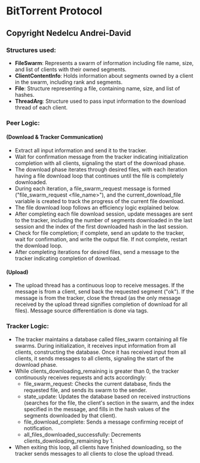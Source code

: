 # BitTorrent Protocol
## Copyright Nedelcu Andrei-David

### Structures used:
- **FileSwarm**: Represents a swarm of information including file name, size, and list of clients with their owned segments.
- **ClientContentInfo**: Holds information about segments owned by a client in the swarm, including rank and segments.
- **File**: Structure representing a file, containing name, size, and list of hashes.
- **ThreadArg**: Structure used to pass input information to the download thread of each client.

### Peer Logic:
#### (Download & Tracker Communication)
- Extract all input information and send it to the tracker.
- Wait for confirmation message from the tracker indicating initialization completion with all clients, signaling the start of the download phase.
- The download phase iterates through desired files, with each iteration having a file download loop that continues until the file is completely downloaded. 
- During each iteration, a file_swarm_request message is formed ("file_swarm_request <file_name>"), and the current_download_file variable is created to track the progress of the current file download.
- The file download loop follows an efficiency logic explained below.
- After completing each file download session, update messages are sent to the tracker, including the number of segments downloaded in the last session and the index of the first downloaded hash in the last session.
- Check for file completion; if complete, send an update to the tracker, wait for confirmation, and write the output file. If not complete, restart the download loop.
- After completing iterations for desired files, send a message to the tracker indicating completion of download.

#### (Upload)
- The upload thread has a continuous loop to receive messages. If the message is from a client, send back the requested segment ("ok"). If the message is from the tracker, close the thread (as the only message received by the upload thread signifies completion of download for all files). Message source differentiation is done via tags.

### Tracker Logic:
- The tracker maintains a database called files_swarm containing all file swarms. During initialization, it receives input information from all clients, constructing the database. Once it has received input from all clients, it sends messages to all clients, signaling the start of the download phase.
- While clients_downloading_remaining is greater than 0, the tracker continuously receives requests and acts accordingly:
  - file_swarm_request: Checks the current database, finds the requested file, and sends its swarm to the sender.
  - state_update: Updates the database based on received instructions (searches for the file, the client's section in the swarm, and the index specified in the message, and fills in the hash values of the segments downloaded by that client).
  - file_download_complete: Sends a message confirming receipt of notification.
  - all_files_downloaded_successfully: Decrements clients_downloading_remaining by 1.
- When exiting this loop, all clients have finished downloading, so the tracker sends messages to all clients to close the upload thread.
